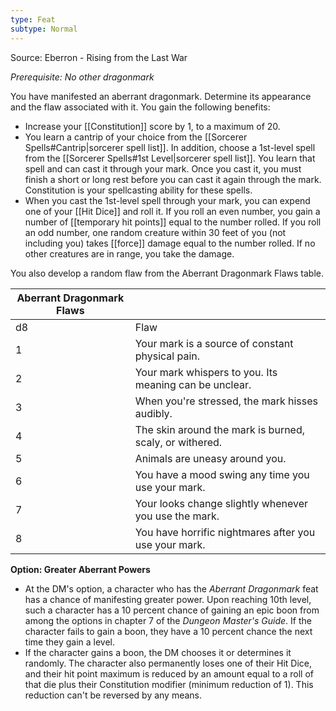 ```yaml
---
type: Feat
subtype: Normal
---
```

Source: Eberron - Rising from the Last War

_Prerequisite: No other dragonmark_

You have manifested an aberrant dragonmark. Determine its appearance and the flaw associated with it. You gain the following benefits:

- Increase your [[Constitution]] score by 1, to a maximum of 20.
- You learn a cantrip of your choice from the [[Sorcerer Spells#Cantrip|sorcerer spell list]]. In addition, choose a 1st-level spell from the [[Sorcerer Spells#1st Level|sorcerer spell list]]. You learn that spell and can cast it through your mark. Once you cast it, you must finish a short or long rest before you can cast it again through the mark. Constitution is your spellcasting ability for these spells.
- When you cast the 1st-level spell through your mark, you can expend one of your [[Hit Dice]] and roll it. If you roll an even number, you gain a number of [[temporary hit points]] equal to the number rolled. If you roll an odd number, one random creature within 30 feet of you (not including you) takes [[force]] damage equal to the number rolled. If no other creatures are in range, you take the damage.

You also develop a random flaw from the Aberrant Dragonmark Flaws table.

|Aberrant Dragonmark Flaws|   |
|---|---|
|d8|Flaw|
|1|Your mark is a source of constant physical pain.|
|2|Your mark whispers to you. Its meaning can be unclear.|
|3|When you're stressed, the mark hisses audibly.|
|4|The skin around the mark is burned, scaly, or withered.|
|5|Animals are uneasy around you.|
|6|You have a mood swing any time you use your mark.|
|7|Your looks change slightly whenever you use the mark.|
|8|You have horrific nightmares after you use your mark.|

**Option: Greater Aberrant Powers**

- At the DM's option, a character who has the _Aberrant Dragonmark_ feat has a chance of manifesting greater power. Upon reaching 10th level, such a character has a 10 percent chance of gaining an epic boon from among the options in chapter 7 of the _Dungeon Master's Guide_. If the character fails to gain a boon, they have a 10 percent chance the next time they gain a level.
- If the character gains a boon, the DM chooses it or determines it randomly. The character also permanently loses one of their Hit Dice, and their hit point maximum is reduced by an amount equal to a roll of that die plus their Constitution modifier (minimum reduction of 1). This reduction can't be reversed by any means.